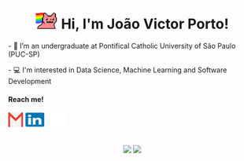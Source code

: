 <h1 align="center"><img src="./files/party-nyan.gif" width="45px"> Hi, I'm João Victor Porto!</h1>

<!----- <p align="center">
  <i>“There is a reason why all things are as they are.”</i>
  <br>
  <b>Bram Stoker, Dracula<b/>
</p> ----->

<div>
  <p>- 🌱 I’m an undergraduate at Pontifical Catholic University of São Paulo (PUC-SP)</p>
  <p>- 💻 I'm interested in Data Science, Machine Learning and Software Development</p>
</div>

<div>
  <h4>Reach me!</h4>
  <a href="mailto:joaovictor.porto@hotmail.com"><img src="./files/gmail.svg" height=30 width=30 target="_blank"></a>
  <a href="https://www.linkedin.com/in/jvporto" target="_blank"><img src="./files/linkedin.svg" height=30 width=40 target="_blank"></a>
  <a href="https://www.github.com/jv-porto" target="_blank"><img src="./files/github.svg" height=30 width=40 target="_blank"></a>
</div>
<br>
<!-- <div align="center"> -->
<!--   <img align="center" alt="VSCode" height="30" width="40" src="./files/vscode.svg"> -->
<!--   <img align="center" alt="Python" height="30" width="40" src="./files/python.svg"> -->
<!--   <img align="center" alt="Django" height="30" width="40" src="./files/django.svg"> -->
  
  <!-- <img align="center" alt="NumPy" height="30" width="40" src="./files/numpy.svg"> -->
<!--   <img align="center" alt="Jupyter" height="30" width="40" src="./files/jupyter.svg"> -->
  <!----- img align="center" alt="TensorFlow" height="30" width="40" src="./files/tensorflow.svg" ----->
  
  <!-- <img align="center" alt="HTML5" height="30" width="40" src="./files/html5.svg"> -->
  <!-- <img align="center" alt="CSS3" height="30" width="40" src="./files/css3.svg"> -->
  <!-- <img align="center" alt="Javascript" height="30" width="40" src="./files/javascript.svg"> -->
  
  <!----- <img align="center" alt="Google" height="30" width="40" src="./files/google.svg"> ----->
  <!----- <img align="center" alt="GoogleCloud" height="30" width="40" src="./files/googlecloud.svg"> ----->
  <!-- <img align="center" alt="AWS" height="30" width="40" src="./files/amazonwebservices.svg"> -->
  
  <!----- img align="center" alt="MySQL" height="30" width="40" src="./files/mysql.svg" ----->
</div>
<br>
<div align="center">
  <img height='140' src="https://github-readme-stats.vercel.app/api?username=jv-porto&show_icons=true&theme=dracula&include_all_commits=true&count_private=true"/>
  <img height='140' src="https://github-readme-stats.vercel.app/api/top-langs/?username=jv-porto&layout=compact&langs_count=16&theme=dracula"/>
</div>

<!----- <div align="center">
  <img align="center" alt="Snake animation" src="https://github.com/jv-porto/jv-porto/blob/output/github-contribution-grid-snake.svg">
</div> ----->
